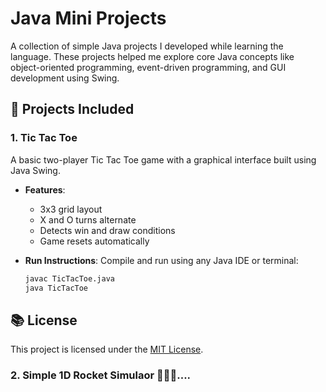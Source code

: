 # Java Mini Projects

A collection of simple Java projects I developed while learning the language. These projects helped me explore core Java concepts like object-oriented programming, event-driven programming, and GUI development using Swing.

## 🚀 Projects Included

### 1. Tic Tac Toe
A basic two-player Tic Tac Toe game with a graphical interface built using Java Swing.

- **Features**:
  - 3x3 grid layout
  - X and O turns alternate
  - Detects win and draw conditions
  - Game resets automatically

- **Run Instructions**:
  Compile and run using any Java IDE or terminal:
  ```bash
  javac TicTacToe.java
  java TicTacToe
## 📚 License

This project is licensed under the [MIT License](LICENSE).
### 2. Simple 1D Rocket Simulaor 🚀🚀🚀....
